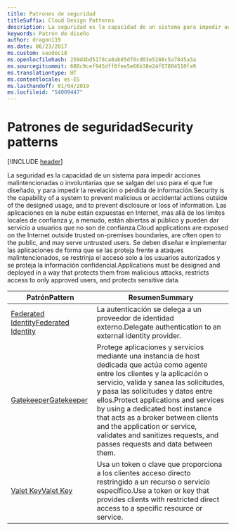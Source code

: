 ```yaml
---
title: Patrones de seguridad
titleSuffix: Cloud Design Patterns
description: La seguridad es la capacidad de un sistema para impedir acciones malintencionadas o involuntarias que se salgan del uso para el que fue diseñado, y para impedir la revelación o pérdida de información. Las aplicaciones en la nube están expuestas en Internet, más allá de los límites locales de confianza y, a menudo, están abiertas al público y pueden dar servicio a usuarios que no son de confianza. Se deben diseñar e implementar las aplicaciones de forma que se las proteja frente a ataques malintencionados, se restrinja el acceso solo a los usuarios autorizados y se proteja la información confidencial.
keywords: Patrón de diseño
author: dragon119
ms.date: 06/23/2017
ms.custom: seodec18
ms.openlocfilehash: 259d4bd5178ca8ab85df0cd03e5268c5a7845a3a
ms.sourcegitcommit: 680c9cef945dff6fee5e66b38e24f07804510fa9
ms.translationtype: HT
ms.contentlocale: es-ES
ms.lasthandoff: 01/04/2019
ms.locfileid: "54009447"
---
```

# <a name="security-patterns"></a><span data-ttu-id="88c8a-106">Patrones de seguridad</span><span class="sxs-lookup"><span data-stu-id="88c8a-106">Security patterns</span></span>

[!INCLUDE [header](../../_includes/header.md)]

<span data-ttu-id="88c8a-107">La seguridad es la capacidad de un sistema para impedir acciones malintencionadas o involuntarias que se salgan del uso para el que fue diseñado, y para impedir la revelación o pérdida de información.</span><span class="sxs-lookup"><span data-stu-id="88c8a-107">Security is the capability of a system to prevent malicious or accidental actions outside of the designed usage, and to prevent disclosure or loss of information.</span></span> <span data-ttu-id="88c8a-108">Las aplicaciones en la nube están expuestas en Internet, más allá de los límites locales de confianza y, a menudo, están abiertas al público y pueden dar servicio a usuarios que no son de confianza.</span><span class="sxs-lookup"><span data-stu-id="88c8a-108">Cloud applications are exposed on the Internet outside trusted on-premises boundaries, are often open to the public, and may serve untrusted users.</span></span> <span data-ttu-id="88c8a-109">Se deben diseñar e implementar las aplicaciones de forma que se las proteja frente a ataques malintencionados, se restrinja el acceso solo a los usuarios autorizados y se proteja la información confidencial.</span><span class="sxs-lookup"><span data-stu-id="88c8a-109">Applications must be designed and deployed in a way that protects them from malicious attacks, restricts access to only approved users, and protects sensitive data.</span></span>

|                    <span data-ttu-id="88c8a-110">Patrón</span><span class="sxs-lookup"><span data-stu-id="88c8a-110">Pattern</span></span>                     |                                                                                                         <span data-ttu-id="88c8a-111">Resumen</span><span class="sxs-lookup"><span data-stu-id="88c8a-111">Summary</span></span>                                                                                                         |
|------------------------------------------------|-------------------------------------------------------------------------------------------------------------------------------------------------------------------------------------------------------------------------|
| [<span data-ttu-id="88c8a-112">Federated Identity</span><span class="sxs-lookup"><span data-stu-id="88c8a-112">Federated Identity</span></span>](../federated-identity.md) |                                                                                <span data-ttu-id="88c8a-113">La autenticación se delega a un proveedor de identidad externo.</span><span class="sxs-lookup"><span data-stu-id="88c8a-113">Delegate authentication to an external identity provider.</span></span>                                                                                |
|         [<span data-ttu-id="88c8a-114">Gatekeeper</span><span class="sxs-lookup"><span data-stu-id="88c8a-114">Gatekeeper</span></span>](../gatekeeper.md)         | <span data-ttu-id="88c8a-115">Protege aplicaciones y servicios mediante una instancia de host dedicada que actúa como agente entre los clientes y la aplicación o servicio, valida y sanea las solicitudes, y pasa las solicitudes y datos entre ellos.</span><span class="sxs-lookup"><span data-stu-id="88c8a-115">Protect applications and services by using a dedicated host instance that acts as a broker between clients and the application or service, validates and sanitizes requests, and passes requests and data between them.</span></span> |
|          [<span data-ttu-id="88c8a-116">Valet Key</span><span class="sxs-lookup"><span data-stu-id="88c8a-116">Valet Key</span></span>](../valet-key.md)          |                                                        <span data-ttu-id="88c8a-117">Usa un token o clave que proporciona a los clientes acceso directo restringido a un recurso o servicio específico.</span><span class="sxs-lookup"><span data-stu-id="88c8a-117">Use a token or key that provides clients with restricted direct access to a specific resource or service.</span></span>                                                        |
